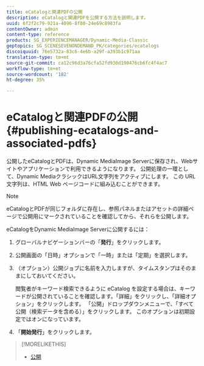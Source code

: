 ```yaml
---
title: eCatalogと関連PDFの公開
description: eCatalogと関連PDFを公開する方法を説明します。
uuid: 6f2f2c79-921a-4096-8f80-24e69c8983fa
contentOwner: admin
content-type: reference
products: SG_EXPERIENCEMANAGER/Dynamic-Media-Classic
geptopics: SG_SCENESEVENONDEMAND_PK/categories/ecatalogs
discoiquuid: 76e5732a-83c6-4e6b-a29f-a393b1c971aa
translation-type: tm+mt
source-git-commit: ca12c96d3a76cfa52fd930d190476cb6fc4f4ac7
workflow-type: tm+mt
source-wordcount: '182'
ht-degree: 35%

---
```



# eCatalogと関連PDFの公開{#publishing-ecatalogs-and-associated-pdfs}

公開したeCatalogとPDFは、Dynamic MediaImage Serverに保存され、Webサイトやアプリケーションで利用できるようになります。 公開処理の一環として、Dynamic MediaクラシックはURL文字列をアクティブにします。 この URL 文字列は、HTML Web ページコードに組み込むことができます。

>[!NOTE]
>
>eCatalogとPDFが同じフォルダに存在し、参照パネルまたはアセットの詳細ページで公開用にマークされていることを確認してから、それらを公開します。

eCatalogをDynamic MediaImage Serverに公開するには：

1. グローバルナビゲーションバーの「**発行**」をクリックします。
1. 公開画面の「日時」オプションで「一時」または「定期」を選択します。
1. （オプション）公開ジョブに名前を入力しますが、タイムスタンプはそのままにしておいてください。

   閲覧者がキーワード検索できるように eCatalog を設定する場合は、キーワードが公開されていることを確認します。「詳細」をクリックし、「詳細オプション」をクリックします。 「公開」ドロップダウンメニューで、「すべて公開（検索データを含める）」をクリックします。 このオプションは初期設定ではオンになっています。

1. 「**開始発行**」をクリックします。

>[!MORELIKETHIS]
>
>* [公開](publishing-files.md)

